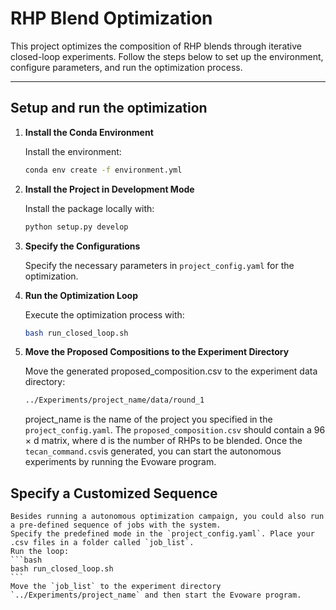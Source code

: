 # RHP Blend Optimization

This project optimizes the composition of RHP blends through iterative closed-loop experiments. Follow the steps below to set up the environment, configure parameters, and run the optimization process.

---

## Setup and run the optimization

1. **Install the Conda Environment**  

    Install the environment:
    ```bash
    conda env create -f environment.yml
    ```
2. **Install the Project in Development Mode**  

    Install the package locally with:
    ```bash
    python setup.py develop
    ```
3. **Specify the Configurations**  

    Specify the necessary parameters in `project_config.yaml` for the optimization.

4. **Run the Optimization Loop**  

    Execute the optimization process with:
    ```bash
    bash run_closed_loop.sh
    ```

5. **Move the Proposed Compositions to the Experiment Directory**  

    Move the generated proposed_composition.csv to the experiment data directory:
    ```bash
    ../Experiments/project_name/data/round_1
    ```
    project_name is the name of the project you specified in the `project_config.yaml`.
    The `proposed_composition.csv` should contain a 96 × d matrix, where d is the number of RHPs to be blended.
    Once the `tecan_command.csv`is generated, you can start the autonomous experiments by running the Evoware program.

## Specify a Customized Sequence 

    Besides running a autonomous optimization campaign, you could also run a pre-defined sequence of jobs with the system.
    Specify the predefined mode in the `project_config.yaml`. Place your .csv files in a folder called `job_list`.
    Run the loop:
    ```bash
    bash run_closed_loop.sh  
    ```
    Move the `job_list` to the experiment directory `../Experiments/project_name` and then start the Evoware program.
